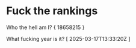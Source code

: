 # Fuck the rankings

Who the hell am I?
{ 18658215 }

What fucking year is it?
[ 2025-03-17T13:33:20Z ]
